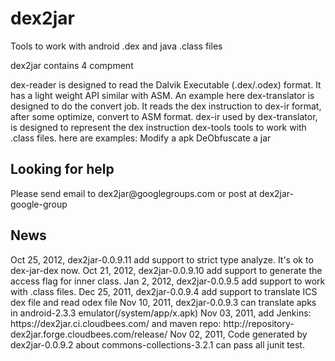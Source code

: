 dex2jar
=======

Tools to work with android .dex and java .class files

dex2jar contains 4 compment

dex-reader is designed to read the Dalvik Executable (.dex/.odex) format. It has a light weight API similar with ASM. An example here
dex-translator is designed to do the convert job. It reads the dex instruction to dex-ir format, after some optimize, convert to ASM format.
dex-ir used by dex-translator, is designed to represent the dex instruction
dex-tools tools to work with .class files. here are examples:
Modify a apk
DeObfuscate a jar
<h2>Looking for help</h2>
Please send email to dex2jar@googlegroups.com or post at dex2jar-google-group

<h2>News</h2>
Oct 25, 2012, dex2jar-0.0.9.11 add support to strict type analyze. It's ok to dex-jar-dex now.
Oct 21, 2012, dex2jar-0.0.9.10 add support to generate the access flag for inner class.
Jan 2, 2012, dex2jar-0.0.9.5 add support to work with .class files.
Dec 25, 2011, dex2jar-0.0.9.4 add support to translate ICS dex file and read odex file
Nov 10, 2011, dex2jar-0.0.9.3 can translate apks in android-2.3.3 emulator(/system/app/x.apk)
Nov 03, 2011, add Jenkins: https://dex2jar.ci.cloudbees.com/ and maven repo: http://repository-dex2jar.forge.cloudbees.com/release/
Nov 02, 2011, Code generated by dex2jar-0.0.9.2 about commons-collections-3.2.1 can pass all junit test.
